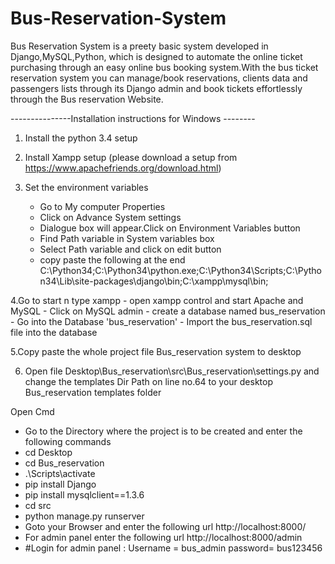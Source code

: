 # Bus-Reservation-System
Bus Reservation System is a preety basic system developed in Django,MySQL,Python, which is designed to automate the online ticket purchasing through an easy online bus booking system.With the bus ticket reservation system you can manage/book reservations, clients data and passengers lists through its Django admin and book tickets effortlessly through the Bus reservation Website.

---------------Installation instructions for Windows --------

1. Install the python 3.4 setup 

2. Install Xampp setup (please download a setup from https://www.apachefriends.org/download.html)

3. Set the environment variables 
	- Go to My computer Properties
	- Click on Advance System settings 
	- Dialogue box will appear.Click on Environment Variables button
	- Find Path variable in System variables box
	- Select Path variable and click on edit button
	- copy paste the following at the end    
C:\Python34;C:\Python34\python.exe;C:\Python34\Scripts\;C:\Python34\Lib\site-packages\django\bin;C:\xampp\mysql\bin;

4.Go to start n type xampp
  	- open xampp control and start Apache and MySQL
	- Click on MySQL admin 
	- create a database named bus_reservation
	- Go into the Database 'bus_reservation'
	- Import the bus_reservation.sql file into the database

5.Copy paste the whole project file  Bus_reservation system to desktop

6. Open file Desktop\Bus_reservation\src\Bus_reservation\settings.py and change the templates Dir Path on line no.64 to your desktop Bus_reservation templates folder

Open Cmd
 - Go to the Directory where the project is to be created and enter the following commands
 - cd Desktop
 - cd Bus_reservation
 - .\Scripts\activate
 -  pip install Django
 -  pip install mysqlclient==1.3.6
 - cd src
 - python manage.py runserver
 - Goto your Browser and enter the following url
	http://localhost:8000/
 - For admin panel enter the following url
	http://localhost:8000/admin
 - #Login for admin panel :
 	Username = bus_admin
	password= bus123456 

